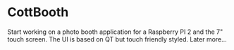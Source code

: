 # CottBooth

Start working on a photo booth application for a Raspberry PI 2 and the 7" touch screen. The UI is based on QT but touch friendly styled. Later more...